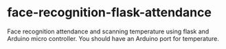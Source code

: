 # face-recognition-flask-attendance
Face recognition attendance and scanning temperature using flask and Arduino micro controller. You should have an Arduino port for temperature.
